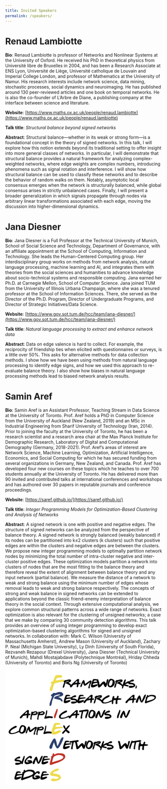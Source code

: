 ```yaml
---
title: Invited Speakers
permalink: /speakers/
---
```

# Renaud Lambiotte
**Bio**: Renaud Lambiotte is professor of Networks and Nonlinear Systems at the University of Oxford. He received his PhD in theoretical physics from Université libre de Bruxelles in 2004, and has been a Research Associate at ENS Lyon, Université de Liège, Université catholique de Louvain and Imperial College London, and professor of Mathematics at the University of Namur.
His research interests include network science, data mining, stochastic processes, social dynamics and neuroimaging. He has published around 130 peer-reviewed articles and one book on temporal networks. He is also the co-founder of L’Arbre de Diane, a publishing company at the interface between science and literature.

**Website**: [https://www.maths.ox.ac.uk/people/renaud.lambiotte](https://www.maths.ox.ac.uk/people/renaud.lambiotte)

**Talk title**: *Structural balance beyond signed networks*

**Abstract**: Structural balance—whether in its weak or strong form—is a foundational concept in the theory of signed networks. In this talk, I will explore how this notion extends beyond its traditional setting to offer insight into more general classes of networks. In particular, I will demonstrate that structural balance provides a natural framework for analyzing complex-weighted networks, where edge weights are complex numbers, introducing phenomena such as signal rotation and interference. I will show how structural balance can be used to classify these networks and to describe the behavior of random walks on them. Notably, asymptotic local consensus emerges when the network is structurally balanced, while global consensus arises in strictly unbalanced cases. Finally, I will present a broader generalization in which signals propagate through nodes via arbitrary linear transformations associated with each edge, moving the discussion into higher-dimensional dynamics.


# Jana Diesner

**Bio**: Jana Diesner is a Full Professor at the Technical University of Munich, School of Social Science and Technology, Department of Governance, with an affiliate appointment at the School of Computing, Information and Technology. She leads the Human-Centered Computing group. Her interdisciplinary group works on methods from network analysis, natural language processing, machine learning and AI, and integrates them with theories from the social sciences and humanities to advance knowledge about socio-technical systems and responsible computing. Jana earned her Ph.D. at Carnegie Mellon, School of Computer Science. Jana joined TUM from the University of Illinois Urbana Champaign, where she was a tenured professor at the School of Information Sciences. There, she served as the Director of the Ph.D. Program, Director of Undergraduate Programs, and Director of Strategic Initiatives/Data Science.

**Website**: [https://www.gov.sot.tum.de/hcc/team/jana-diesner/](https://www.gov.sot.tum.de/hcc/team/jana-diesner/)

**Talk title**: *Natural language processing to extract and enhance network data*

**Abstract**: Data on edge valence is hard to collect. For example, the reciprocity of friendship ties when elicited with questionnaires or surveys, is a little over 50%. This asks for alternative methods for data collection methods. I show how we have been using methods from natural language processing to identify edge signs, and how we used this approach to re-evaluate balance theory. I also show how biases in natural language processing methods lead to biased network analysis results.   


# Samin Aref

**Bio**:  Samin Aref is an Assistant Professor, Teaching Stream in Data Science at the University of Toronto. Prof.
Aref holds a PhD in Computer Science from the University of Auckland (New Zealand, 2019) and an MSc
in Industrial Engineering from Sharif University of Technology (Iran, 2014). Prior to joining the faculty at
the University of Toronto, he has been a research scientist and a research area chair at the Max Planck
Institute for Demographic Research, Laboratory of Digital and Computational Demography (Germany,
2018-2021). Prof. Aref’s areas of interest are Network Science, Machine Learning, Optimization, Artificial
Intelligence, Economics, and Social Computing for which he has secured funding from several
organizations in Germany, New Zealand, and Canada. Prof. Aref has developed four new courses on
these topics which he teaches to over 700 students annually at the University of Toronto. He has
delivered more than 90 invited and contributed talks at international conferences and workshops and
has authored over 30 papers in reputable journals and conference proceedings.

**Website**: [https://saref.github.io/](https://saref.github.io/)

**Talk title**: *Integer Programming Models for Optimization-Based Clustering and Analysis of Networks*

**Abstract**: A signed network is one with positive and negative edges. The structure of signed networks can be
analyzed from the perspective of balance theory. A signed network is strongly balanced (weakly
balanced) if its nodes can be partitioned into k≤2 clusters (k clusters) such that positive edges are within
the clusters and negative edges are between the clusters. We propose new integer programming
models to optimally partition network nodes by minimizing the total number of intra-cluster negative
and inter-cluster positive edges. These optimization models partition a network into clusters of nodes
that are the most fitting to the balance theory and therefore reveal the extent of alignment between
balance theory and any input network (partial balance). We measure the distance of a network to weak
and strong balance using the minimum number of edges whose removal leads to weak and strong
balance respectively. The concepts of strong and weak balance in signed networks can be extended to
applications beyond the classic friend-enemy interpretation of balance theory in the social context.
Through extensive computational analysis, we explore common structural patterns across a wide range
of networks. Exact optimization is also relevant for the clustering of unsigned networks; a case that we
make by comparing 30 community detection algorithms. This talk provides an overview of using integer
programming to develop exact optimization-based clustering algorithms for signed and unsigned
networks.
In collaboration with: Mark C. Wilson (University of Massachusetts Amherst), Andrew Mason (University
of Auckland), Zachary P. Neal (Michigan State University), Ly Dinh (University of South Florida), Rezvaneh
Rezapour (Drexel University), Jana Diesner (Technical University of Munich), Mahdi Mostajabdave
(Polytechnique Montréal), Hriday Chheda (University of Toronto) and Boris Ng (University of Toronto)



![Abstract Submission](/assets/logo.png)
